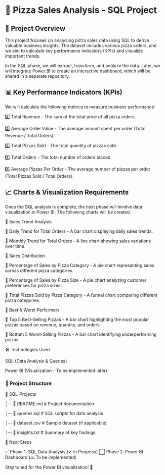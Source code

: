 # 🍕 Pizza Sales Analysis - SQL Project

## 📌 Project Overview

This project focuses on analyzing pizza sales data using SQL to derive valuable business insights. The dataset includes various pizza orders, and we aim to calculate key performance indicators (KPIs) and visualize important trends.

In the SQL phase, we will extract, transform, and analyze the data. Later, we will integrate Power BI to create an interactive dashboard, which will be shared in a separate repository.

## 📊 Key Performance Indicators (KPIs)

We will calculate the following metrics to measure business performance:

1️⃣ Total Revenue - The sum of the total price of all pizza orders.

2️⃣ Average Order Value - The average amount spent per order (Total Revenue / Total Orders).

3️⃣ Total Pizzas Sold - The total quantity of pizzas sold.

4️⃣ Total Orders - The total number of orders placed.

5️⃣ Average Pizzas Per Order - The average number of pizzas per order (Total Pizzas Sold / Total Orders).

## 📈 Charts & Visualization Requirements

Once the SQL analysis is complete, the next phase will involve data visualization in Power BI. The following charts will be created:

🔹 Sales Trend Analysis

📌 Daily Trend for Total Orders - A bar chart displaying daily sales trends.

📌 Monthly Trend for Total Orders - A line chart showing sales variations over time.

🔹 Sales Distribution

📌 Percentage of Sales by Pizza Category - A pie chart representing sales across different pizza categories.

📌 Percentage of Sales by Pizza Size - A pie chart analyzing customer preferences for pizza sizes.

📌 Total Pizzas Sold by Pizza Category - A funnel chart comparing different pizza categories.

🔹 Best & Worst Performers

📌 Top 5 Best-Selling Pizzas - A bar chart highlighting the most popular pizzas based on revenue, quantity, and orders.

📌 Bottom 5 Worst-Selling Pizzas - A bar chart identifying underperforming pizzas.

🛠️ Technologies Used

SQL (Data Analysis & Queries)

Power BI (Visualization - To be implemented later)

### 📂 Project Structure

📁 SQL-Projects

│-- 📜 README.md  # Project documentation

│-- 📜 queries.sql  # SQL scripts for data analysis

│-- 📜 dataset.csv  # Sample dataset (if applicable)

│-- 📜 insights.txt  # Summary of key findings

📌 Next Steps

✅ Phase 1: SQL Data Analysis (✔ In Progress)
⬜ Phase 2: Power BI Dashboard (🔜 To be implemented)

Stay tuned for the Power BI visualization! 🚀

